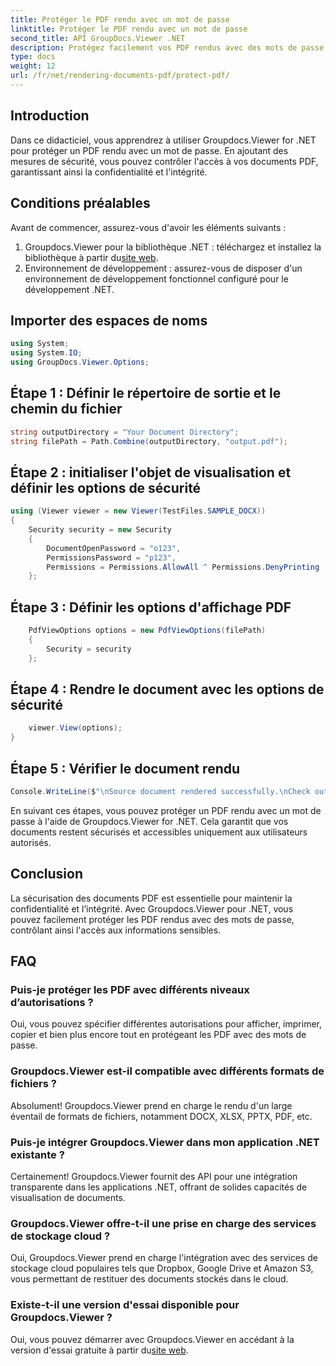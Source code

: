 ```yaml
---
title: Protéger le PDF rendu avec un mot de passe
linktitle: Protéger le PDF rendu avec un mot de passe
second_title: API GroupDocs.Viewer .NET
description: Protégez facilement vos PDF rendus avec des mots de passe à l'aide de Groupdocs.Viewer pour .NET. Gardez vos documents sécurisés et confidentiels.
type: docs
weight: 12
url: /fr/net/rendering-documents-pdf/protect-pdf/
---
```

## Introduction
Dans ce didacticiel, vous apprendrez à utiliser Groupdocs.Viewer for .NET pour protéger un PDF rendu avec un mot de passe. En ajoutant des mesures de sécurité, vous pouvez contrôler l'accès à vos documents PDF, garantissant ainsi la confidentialité et l'intégrité.
## Conditions préalables
Avant de commencer, assurez-vous d'avoir les éléments suivants :
1.  Groupdocs.Viewer pour la bibliothèque .NET : téléchargez et installez la bibliothèque à partir du[site web](https://releases.groupdocs.com/viewer/net/).
2. Environnement de développement : assurez-vous de disposer d'un environnement de développement fonctionnel configuré pour le développement .NET.

## Importer des espaces de noms
```csharp
using System;
using System.IO;
using GroupDocs.Viewer.Options;
```
## Étape 1 : Définir le répertoire de sortie et le chemin du fichier
```csharp
string outputDirectory = "Your Document Directory";
string filePath = Path.Combine(outputDirectory, "output.pdf");
```
## Étape 2 : initialiser l'objet de visualisation et définir les options de sécurité
```csharp
using (Viewer viewer = new Viewer(TestFiles.SAMPLE_DOCX))
{
    Security security = new Security
    {
        DocumentOpenPassword = "o123",
        PermissionsPassword = "p123",
        Permissions = Permissions.AllowAll ^ Permissions.DenyPrinting
    };
```
## Étape 3 : Définir les options d'affichage PDF
```csharp
    PdfViewOptions options = new PdfViewOptions(filePath)
    {
        Security = security
    };
```
## Étape 4 : Rendre le document avec les options de sécurité
```csharp
    viewer.View(options);
}
```
## Étape 5 : Vérifier le document rendu
```csharp
Console.WriteLine($"\nSource document rendered successfully.\nCheck output in {outputDirectory}.");
```
En suivant ces étapes, vous pouvez protéger un PDF rendu avec un mot de passe à l'aide de Groupdocs.Viewer for .NET. Cela garantit que vos documents restent sécurisés et accessibles uniquement aux utilisateurs autorisés.

## Conclusion
La sécurisation des documents PDF est essentielle pour maintenir la confidentialité et l’intégrité. Avec Groupdocs.Viewer pour .NET, vous pouvez facilement protéger les PDF rendus avec des mots de passe, contrôlant ainsi l'accès aux informations sensibles.

## FAQ
### Puis-je protéger les PDF avec différents niveaux d’autorisations ?
Oui, vous pouvez spécifier différentes autorisations pour afficher, imprimer, copier et bien plus encore tout en protégeant les PDF avec des mots de passe.
### Groupdocs.Viewer est-il compatible avec différents formats de fichiers ?
Absolument! Groupdocs.Viewer prend en charge le rendu d'un large éventail de formats de fichiers, notamment DOCX, XLSX, PPTX, PDF, etc.
### Puis-je intégrer Groupdocs.Viewer dans mon application .NET existante ?
Certainement! Groupdocs.Viewer fournit des API pour une intégration transparente dans les applications .NET, offrant de solides capacités de visualisation de documents.
### Groupdocs.Viewer offre-t-il une prise en charge des services de stockage cloud ?
Oui, Groupdocs.Viewer prend en charge l'intégration avec des services de stockage cloud populaires tels que Dropbox, Google Drive et Amazon S3, vous permettant de restituer des documents stockés dans le cloud.
### Existe-t-il une version d'essai disponible pour Groupdocs.Viewer ?
 Oui, vous pouvez démarrer avec Groupdocs.Viewer en accédant à la version d'essai gratuite à partir du[site web](https://releases.groupdocs.com/).